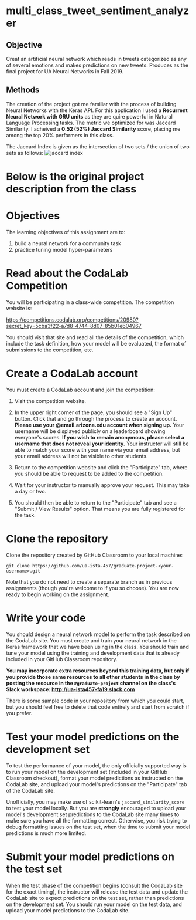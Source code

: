 # multi_class_tweet_sentiment_analyzer

## Objective
Creat an artificial neural network which reads in tweets categorized as any of several emotions and makes predictions on new tweets. Produces as the final project for UA Neural Networks in Fall 2019.

## Methods
The creation of the project got me familiar with the process of building Neural Networks with the Keras API. For this application I used a __Recurrent Neural Network with GRU units__ as they are quire powerful in Natural Language Processing tasks. The metric we optimized for was Jaccard Similarity. I acheived a __0.52 (52%) Jaccard Similarity__ score, placing me among the top 20% performers in this class. 

The Jaccard Index is given as the intersection of two sets / the union of two sets as follows:
![jaccard index](https://neo4j.com/docs/graph-algorithms/current/images/jaccard.png)

Below is the original project description from the class
========

# Objectives

The learning objectives of this assignment are to:
1. build a neural network for a community task 
2. practice tuning model hyper-parameters

# Read about the CodaLab Competition

You will be participating in a class-wide competition.
The competition website is:

https://competitions.codalab.org/competitions/20980?secret_key=5cba3f22-a7d8-4744-8d07-85b01e604967

You should visit that site and read all the details of the competition, which
include the task definition, how your model will be evaluated, the format of
submissions to the competition, etc.

# Create a CodaLab account

You must create a CodaLab account and join the competition:
1. Visit the competition website.

2. In the upper right corner of the page, you should see a "Sign Up" button.
Click that and go through the process to create an account.
**Please use your @email.arizona.edu account when signing up.**
Your username will be displayed publicly on a leaderboard showing everyone's
scores.
**If you wish to remain anonymous, please select a username that does not reveal
your identity.**
Your instructor will still be able to match your score with your name via your
email address, but your email address will not be visible to other students. 

3. Return to the competition website and click the "Participate" tab, where you
should be able to request to be added to the competition.

4. Wait for your instructor to manually approve your request.
This may take a day or two. 

5. You should then be able to return to the "Participate" tab and see a
"Submit / View Results" option.
That means you are fully registered for the task.

# Clone the repository

Clone the repository created by GitHub Classroom to your local machine:
```
git clone https://github.com/ua-ista-457/graduate-project-<your-username>.git
```
Note that you do not need to create a separate branch as in previous assignments
(though you're welcome to if you so choose).
You are now ready to begin working on the assignment.

# Write your code

You should design a neural network model to perform the task described on the
CodaLab site.
You must create and train your neural network in the Keras framework that we
have been using in the class.
You should train and tune your model using the training and development data
that is already included in your GitHub Classroom repository.

**You may incorporate extra resources beyond this training data, but only if
you provide those same resources to all other students in the class by posting
the resource in the `#graduate-project` channel on the class's Slack workspace:
http://ua-ista457-fa19.slack.com**

There is some sample code in your repository from which you could start, but
you should feel free to delete that code entirely and start from scratch if
you prefer.

# Test your model predictions on the development set

To test the performance of your model, the only officially supported way is to
run your model on the development set (included in your GitHub Classroom
checkout), format your model predictions as instructed on the CodaLab site,
and upload your model's predictions on the "Participate" tab of the CodaLab
site.

Unofficially, you may make use of scikit-learn's `jaccard_similarity_score` to 
test your model locally.
But you are **strongly** encouraged to upload your model's development set
predictions to the CodaLab site many times to make sure you have all the
formatting correct.
Otherwise, you risk trying to debug formatting issues on the test set, when
the time to submit your model predictions is much more limited.

# Submit your model predictions on the test set

When the test phase of the competition begins (consult the CodaLab site for the
exact timing), the instructor will release the test data and update the CodaLab
site to expect predictions on the test set, rather than predictions on the
development set.
You should run your model on the test data, and upload your model predictions to
the CodaLab site.
